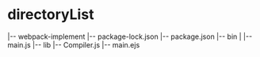 # directoryList

\|-- webpack-implement \|-- package-lock.json \|-- package.json \|-- bin \| \|-- main.js \|-- lib \|-- Compiler.js \|-- main.ejs

